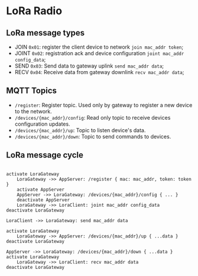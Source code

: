 # LoRa Radio

## LoRa message types

* JOIN `0x01`: register the client device to network `join mac_addr token`;
* JOINT `0x02`: registration ack and device configuration `joint mac_addr config_data`;
* SEND `0x03`: Send data to gateway uplink `send mac_addr data`;
* RECV `0x04`: Receive data from gateway downlink `recv mac_addr data`;

## MQTT Topics

* `/register`: Register topic. Used only by gateway to register a new device to the network.
* `/devices/{mac_addr}/config`: Read only topic to receive devices configuration updates.
* `/devices/{mac_addr}/up`: Topic to listen device's data.
* `/devices/{mac_addr}/down`: Topic to send commands to devices.

## LoRa message cycle

``` mermaid

activate LoraGateway
    LoraGateway ->> AppServer: /register { mac: mac_addr, token: token }
    activate AppServer
    AppServer ->> LoraGateway: /devices/{mac_addr}/config { ... }
    deactivate AppServer
    LoraGateway ->> LoraClient: joint mac_addr config_data
deactivate LoraGateway

LoraClient ->> LoraGateway: send mac_addr data

activate LoraGateway
    LoraGateway ->> AppServer: /devices/{mac_addr}/up { ...data }
deactivate LoraGateway

AppServer ->> LoraGateway: /devices/{mac_addr}/down { ...data }
activate LoraGateway
    LoraGateway ->> LoraClient: recv mac_addr data
deactivate LoraGateway

```
